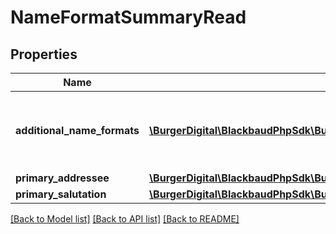 # NameFormatSummaryRead

## Properties
Name | Type | Description | Notes
------------ | ------------- | ------------- | -------------
**additional_name_formats** | [**\BurgerDigital\BlackbaudPhpSdk\BurgerDigital\BlackbaudPhpSdk\Models\NameFormatRead[]**](NameFormatRead.md) | The additional name formats of the constituent. | [optional] 
**primary_addressee** | [**\BurgerDigital\BlackbaudPhpSdk\BurgerDigital\BlackbaudPhpSdk\Models\PrimaryNameFormatRead**](PrimaryNameFormatRead.md) |  | [optional] 
**primary_salutation** | [**\BurgerDigital\BlackbaudPhpSdk\BurgerDigital\BlackbaudPhpSdk\Models\PrimaryNameFormatRead**](PrimaryNameFormatRead.md) |  | [optional] 

[[Back to Model list]](../../README.md#documentation-for-models) [[Back to API list]](../../README.md#documentation-for-api-endpoints) [[Back to README]](../../README.md)

